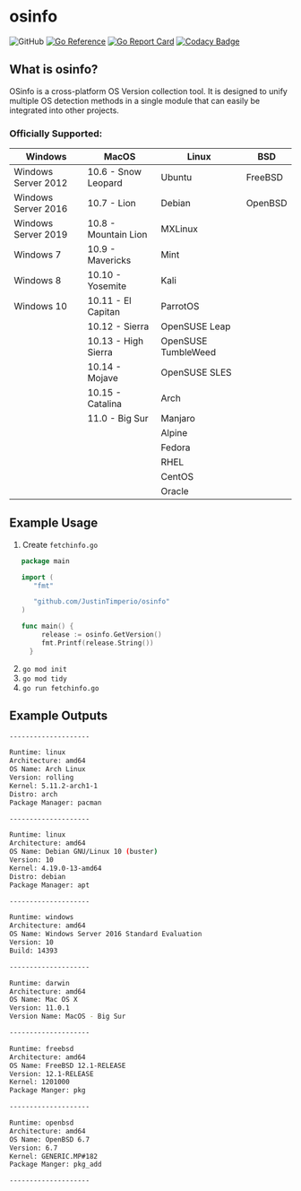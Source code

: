 # osinfo

![GitHub](https://img.shields.io/github/license/JustinTimperio/osinfo)
[![Go Reference](https://pkg.go.dev/badge/github.com/JustinTimperio/osinfo.svg)](https://pkg.go.dev/github.com/JustinTimperio/osinfo)
[![Go Report Card](https://goreportcard.com/badge/github.com/JustinTimperio/osinfo)](https://goreportcard.com/report/github.com/JustinTimperio/osinfo)
[![Codacy Badge](https://app.codacy.com/project/badge/Grade/30b01ce21f514d46ab3d47b5c371fa38)](https://www.codacy.com/gh/JustinTimperio/osinfo/dashboard?utm_source=github.com&amp;utm_medium=referral&amp;utm_content=JustinTimperio/osinfo&amp;utm_campaign=Badge_Grade)

## What is osinfo?
OSinfo is a cross-platform OS Version collection tool. It is designed to unify multiple OS detection methods in a single module that can easily be integrated into other projects. 

### Officially Supported:

| Windows             | MacOS                 | Linux               | BSD     |
|---------------------|-----------------------|---------------------|---------|
| Windows Server 2012 | 10.6  - Snow Leopard  | Ubuntu              | FreeBSD | 
| Windows Server 2016 | 10.7  - Lion          | Debian              | OpenBSD | 
| Windows Server 2019 | 10.8  - Mountain Lion | MXLinux             |         | 
| Windows 7           | 10.9  - Mavericks     | Mint                |         | 
| Windows 8           | 10.10 - Yosemite      | Kali                |         | 
| Windows 10          | 10.11 - El Capitan    | ParrotOS            |         |
|                     | 10.12 - Sierra        | OpenSUSE Leap       |         | 
|                     | 10.13 - High Sierra   | OpenSUSE TumbleWeed |         |
|                     | 10.14 - Mojave        | OpenSUSE SLES       |         |
|                     | 10.15 - Catalina      | Arch                |         |
|                     | 11.0  - Big Sur       | Manjaro             |         |
|                     |                       | Alpine              |         |
|                     |                       | Fedora              |         |
|                     |                       | RHEL                |         |
|                     |                       | CentOS              |         |
|                     |                       | Oracle              |         |


## Example Usage
 1. Create `fetchinfo.go`
```go
   package main

   import (
      "fmt"

      "github.com/JustinTimperio/osinfo"
   )

   func main() {
		release := osinfo.GetVersion()
		fmt.Printf(release.String())
	 }
```
 2. `go mod init`
 3. `go mod tidy`
 4. `go run fetchinfo.go`

## Example Outputs
```sh
--------------------

Runtime: linux
Architecture: amd64
OS Name: Arch Linux
Version: rolling
Kernel: 5.11.2-arch1-1
Distro: arch
Package Manager: pacman

--------------------

Runtime: linux
Architecture: amd64
OS Name: Debian GNU/Linux 10 (buster)
Version: 10
Kernel: 4.19.0-13-amd64
Distro: debian
Package Manager: apt

--------------------

Runtime: windows
Architecture: amd64
OS Name: Windows Server 2016 Standard Evaluation
Version: 10
Build: 14393

--------------------

Runtime: darwin
Architecture: amd64
OS Name: Mac OS X
Version: 11.0.1
Version Name: MacOS - Big Sur 

--------------------

Runtime: freebsd
Architecture: amd64
OS Name: FreeBSD 12.1-RELEASE
Version: 12.1-RELEASE
Kernel: 1201000
Package Manger: pkg

--------------------

Runtime: openbsd 
Architecture: amd64
OS Name: OpenBSD 6.7 
Version: 6.7 
Kernel: GENERIC.MP#182 
Package Manger: pkg_add

--------------------
```
